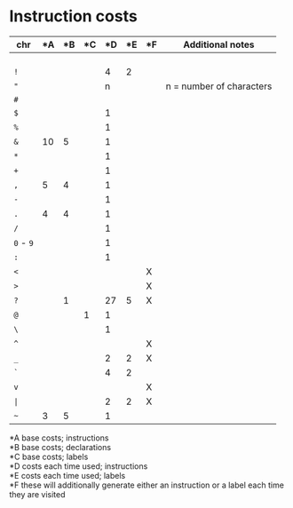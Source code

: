 # Instruction costs

|chr                |\*A|\*B|\*C|\*D|\*E|\*F|Additional notes        |
|-------------------|---|---|---|---|---|---|------------------------|
|<code> </code>     |   |   |   |   |   |   |                        |
|`!`                |   |   |   |  4|  2|   |                        |
|`"`                |   |   |   |  n|   |   |n = number of characters|
|`#`                |   |   |   |   |   |   |                        |
|`$`                |   |   |   |  1|   |   |                        |
|`%`                |   |   |   |  1|   |   |                        |
|`&`                | 10|  5|   |  1|   |   |                        |
|`*`                |   |   |   |  1|   |   |                        |
|`+`                |   |   |   |  1|   |   |                        |
|`,`                |  5|  4|   |  1|   |   |                        |
|`-`                |   |   |   |  1|   |   |                        |
|`.`                |  4|  4|   |  1|   |   |                        |
|`/`                |   |   |   |  1|   |   |                        |
|`0` - `9`          |   |   |   |  1|   |   |                        |
|`:`                |   |   |   |  1|   |   |                        |
|`<`                |   |   |   |   |   |  X|                        |
|`>`                |   |   |   |   |   |  X|                        |
|`?`                |   |  1|   | 27|  5|  X|                        |
|`@`                |   |   |  1|  1|   |   |                        |
|`\`                |   |   |   |  1|   |   |                        |
|`^`                |   |   |   |   |   |  X|                        |
|`_`                |   |   |   |  2|  2|  X|                        |
|<code>&#96;</code> |   |   |   |  4|  2|   |                        |
|`v`                |   |   |   |   |   |  X|                        |
|<code>&#124;</code>|   |   |   |  2|  2|  X|                        |
|`~`                |  3|  5|   |  1|   |   |                        |

\*A base costs; instructions  
\*B base costs; declarations  
\*C base costs; labels  
\*D costs each time used; instructions  
\*E costs each time used; labels  
\*F these will additionally generate either an instruction or a label each time they are visited  

